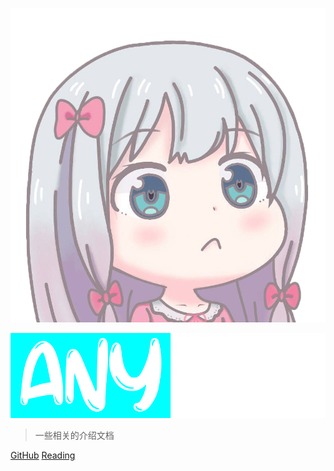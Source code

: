 ![logo](./asset/img/my.png ':size=150') 
<!-- # ANYFAN -->
![ANYFAN](./asset/img/anyfan.svg ':size=160')
> 一些相关的介绍文档

[GitHub](https://github.com/anyfan)
[Reading](README)
